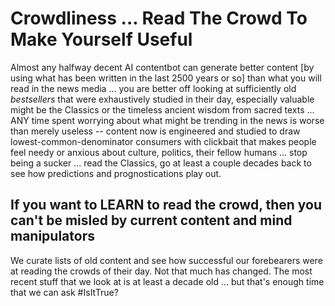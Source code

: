 # Crowdliness ... Read The Crowd To Make Yourself Useful

Almost any halfway decent AI contentbot can generate better content [by using what has been written in the last 2500 years or so] than what you will read in the news media ... you are better off looking at sufficiently old *bestsellers* that were exhaustively studied in their day, especially valuable might be the Classics or the timeless ancient wisdom from sacred texts ... ANY time spent worrying about what might be trending in the news is worse than merely useless -- content now is engineered and studied to draw lowest-common-denominator consumers with clickbait that makes people feel needy or anxious about culture, politics, their fellow humans ... stop being a sucker ... read the Classics, go at least a couple decades back to see how predictions and prognostications play out. 

## If you want to LEARN to read the crowd, then you can't be misled by current content and mind manipulators

We curate lists of old content and see how successful our forebearers were at reading the crowds of their day. Not that much has changed. The most recent stuff that we look at is at least a decade old ... but that's enough time that we can ask #IsItTrue?


